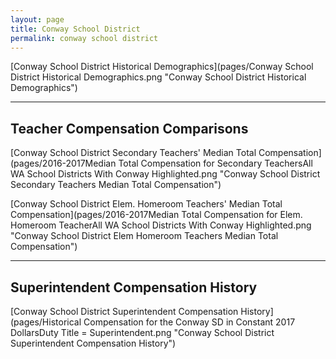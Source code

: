 ```yaml
---
layout: page
title: Conway School District
permalink: conway school district
---
```



[Conway School District Historical Demographics](pages/Conway School District Historical Demographics.png "Conway School District Historical Demographics")

___

## Teacher Compensation Comparisons

[Conway School District Secondary Teachers' Median Total Compensation](pages/2016-2017Median Total Compensation for Secondary TeachersAll WA School Districts With Conway Highlighted.png "Conway School District Secondary Teachers Median Total Compensation")

[Conway School District Elem. Homeroom Teachers' Median Total Compensation](pages/2016-2017Median Total Compensation for Elem. Homeroom TeacherAll WA School Districts With Conway Highlighted.png "Conway School District Elem Homeroom Teachers Median Total Compensation")


___

## Superintendent Compensation History

[Conway School District Superintendent Compensation History](pages/Historical Compensation for the Conway SD in Constant 2017 DollarsDuty Title = Superintendent.png "Conway School District Superintendent Compensation History")

